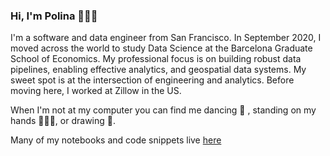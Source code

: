 ### Hi, I'm Polina 👩🏻‍💻

I'm a software and data engineer from San Francisco. In September 2020, I moved across the world to study Data Science at the Barcelona Graduate School of Economics. My professional focus is on building robust data pipelines, enabling effective analytics, and geospatial data systems. My sweet spot is at the intersection of engineering and analytics. Before moving here, I worked at Zillow in the US.

When I'm not at my computer you can find me dancing 💃 , standing on my hands 🤸🏻‍♀️, or drawing 🎨.

Many of my notebooks and code snippets live [here](https://gist.github.com/polinabee)

<!--
**polinabee/polinabee** is a ✨ _special_ ✨ repository because its `README.md` (this file) appears on your GitHub profile.

Here are some ideas to get you started:

- 🔭 I’m currently working on ...
- 🌱 I’m currently learning ...
- 👯 I’m looking to collaborate on ...
- 🤔 I’m looking for help with ...
- 💬 Ask me about ...
- 📫 How to reach me: ...
- 😄 Pronouns: ...
- ⚡ Fun fact: ...
-->
